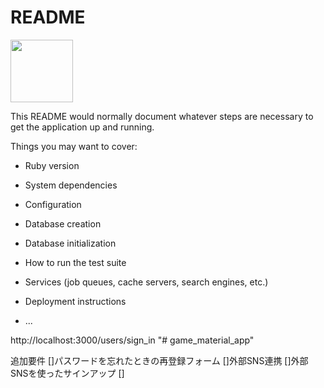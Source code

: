 # README

<img src="https://emojis.slackmojis.com/emojis/images/1597609887/10125/quad_parrot.gif?1597609887" width="100"/>

This README would normally document whatever steps are necessary to get the
application up and running.

Things you may want to cover:

- Ruby version

- System dependencies

- Configuration

- Database creation

- Database initialization

- How to run the test suite

- Services (job queues, cache servers, search engines, etc.)

- Deployment instructions

- ...

http://localhost:3000/users/sign_in
"# game_material_app" 

追加要件
[]パスワードを忘れたときの再登録フォーム
[]外部SNS連携
[]外部SNSを使ったサインアップ
[]
